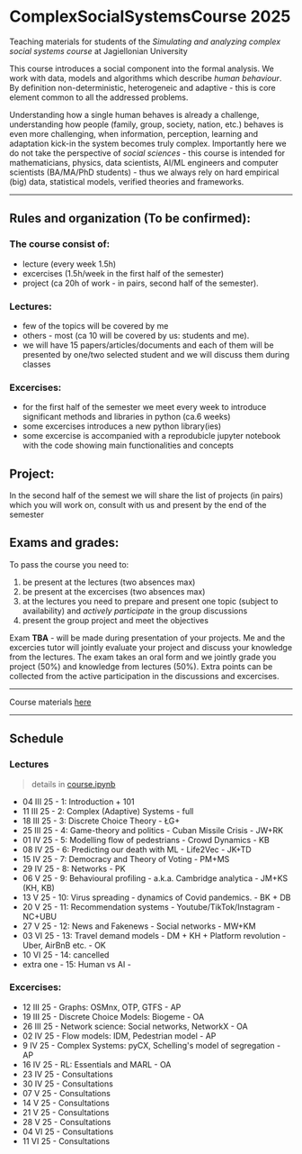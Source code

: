 # ComplexSocialSystemsCourse 2025

Teaching materials for students of the _Simulating and analyzing complex social systems course_ at Jagiellonian University

This course introduces a social component into the formal analysis. We work with data, models and algorithms which describe _human behaviour_. By definition non-deterministic, heterogeneic and adaptive - this is core element common to all the addressed problems. 

Understanding how a single human behaves is already a challenge, understanding how people (family, group, society, nation, etc.) behaves is even more challenging, when information, perception, learning and adaptation kick-in the system becomes truly complex. Importantly here we do not take the perspective of _social sciences_ - this course is intended for mathematicians, physics, data scientists, AI/ML engineers and computer scientists (BA/MA/PhD students) - thus we always rely on hard empirical (big) data, statistical models, verified theories and frameworks.



---

## Rules and organization (To be confirmed):

### The course consist of:
* lecture (every week 1.5h)
* excercises (1.5h/week in the first half of the semester)
* project (ca 20h of work - in pairs, second half of the semester).

### Lectures:

* few of the topics will be covered by me
* others - most (ca 10 will be covered by us: students and me).
* we will have 15 papers/articles/documents and each of them will be presented by one/two selected student and we will discuss them during classes



### Excercises:

* for the first half of the semester we meet every week to introduce significant methods and libraries in python (ca.6 weeks)
* some excercises introduces a new python library(ies)
* some excercise is accompanied with a reprodubicle jupyter notebook with the code showing main functionalities and concepts

## Project:

In the second half of the semest we will share the list of projects (in pairs) which you will work on, consult with us and present by the end of the semester

## Exams and grades:

To pass the course you need to:
1. be present at the lectures (two absences max) 
2. be present at the excercises (two absences max)
3. at the lectures you need to prepare and present one topic (subject to availability) and *actively participate* in the group discussions
4. present the group project and meet the objectives

Exam **TBA** - will be made during presentation of your projects. Me and the excercies tutor will jointly evaluate your project and discuss your knowledge from the lectures. The exam takes an oral form and we jointly grade you project (50%) and knowledge from lectures (50%). Extra points can be collected from the active participation in the discussions and excercises.

---

Course materials [here](https://github.com/RafalKucharskiPK/ComplexSocialSystemsCourse/blob/main/Course.ipynb)

----

## Schedule

### Lectures

> details in [course.ipynb](https://github.com/RafalKucharskiPK/ComplexSocialSystemsCourse/blob/main/Course.ipynb)

* 04 III 25 - 1: Introduction + 101
* 11 III 25 - 2: Complex (Adaptive) Systems - full
* 18 III 25 - 3: Discrete Choice Theory - ŁG+ 
* 25 III 25 - 4: Game-theory and politics - Cuban Missile Crisis -  JW+RK
* 01 IV 25 - 5: Modelling flow of pedestrians - Crowd Dynamics - KB
* 08 IV 25 - 6: Predicting our death with ML - Life2Vec - JK+TD
* 15 IV 25 - 7: Democracy and Theory of Voting - PM+MS
* 29 IV 25 - 8: Networks - PK
* 06 V 25 - 9: Behavioural profiling - a.k.a. Cambridge analytica - JM+KS (KH, KB)
* 13 V 25 - 10: Virus spreading - dynamics of Covid pandemics. - BK + DB
* 20 V 25 - 11: Recommendation systems - Youtube/TikTok/Instagram - NC+UBU
* 27 V 25 - 12: News and Fakenews - Social networks - MW+KM
* 03 VI 25 - 13: Travel demand models - DM + KH + Platform revolution - Uber, AirBnB etc. - OK
* 10 VI 25 - 14: cancelled
* extra one - 15: Human vs AI -



### Excercises:

* 12 III 25 - Graphs: OSMnx, OTP, GTFS - AP
* 19 III 25 - Discrete Choice Models: Biogeme - OA
* 26 III 25 - Network science: Social networks, NetworkX - OA
* 02 IV 25 - Flow models: IDM, Pedestrian model - AP
* 9 IV 25 - Complex Systems: pyCX, Schelling's model of segregation - AP
* 16 IV 25 - RL: Essentials and MARL - OA
* 23 IV 25 - Consultations
* 30 IV 25 - Consultations
* 07 V 25 - Consultations
* 14 V 25 - Consultations
* 21 V 25 - Consultations
* 28 V 25 - Consultations
* 04 VI 25 - Consultations
* 11 VI 25 - Consultations
